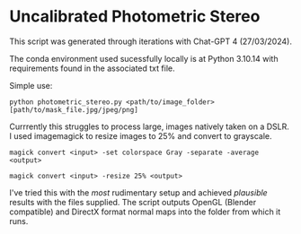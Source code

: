 # Uncalibrated Photometric Stereo

This script was generated through iterations with Chat-GPT 4 (27/03/2024).

The conda environment used sucessfully locally is at Python 3.10.14 with requirements found in the associated txt file.

Simple use:

`python photometric_stereo.py <path/to/image_folder> [path/to/mask_file.jpg/jpeg/png]`

Currrently this struggles to process large, images natively taken on a DSLR.
I used imagemagick to resize images to 25% and convert to grayscale.

`magick convert <input> -set colorspace Gray -separate -average <output>`

`magick convert <input> -resize 25% <output>`

I've tried this with the *most* rudimentary setup and achieved *plausible* results with the files supplied. The script outputs OpenGL (Blender compatible) and DirectX format normal maps into the folder from which it runs.







